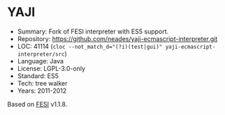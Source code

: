 # YAJI

* Summary:    Fork of FESI interpreter with ES5 support.
* Repository: https://github.com/neades/yaji-ecmascript-interpreter.git
* LOC:        41114 (`cloc --not_match_d="(?i)(test|gui)" yaji-ecmascript-interpreter/src`)
* Language:   Java
* License:    LGPL-3.0-only
* Standard:   ES5
* Tech:       tree walker
* Years:      2011-2012

Based on [FESI](fesi.md) v1.1.8.
